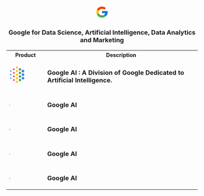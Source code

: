 <p align=center><img src="Google/Google.png" width=7%></p>

<h3 align=center>Google for Data Science, Artificial Intelligence, Data Analytics and Marketing</h3>

<table align=center width=100%>
  <tr style="text-align:center"><th width = 20%>Product</th><th>Description</th></tr>
  <tr><td><img src="Google/AI.svg" width=50%></td><td><h3>Google AI : A Division of Google Dedicated to Artificial Intelligence.</h3></td></tr>
  <tr><td><img src="Google/Google.png" width=4%></td><td><h3>Google AI</h3></td></tr>
  <tr><td><img src="Google/Google.png" width=4%></td><td><h3>Google AI</h3></td></tr>
  <tr><td><img src="Google/Google.png" width=4%></td><td><h3>Google AI</h3></td></tr>
  <tr><td><img src="Google/Google.png" width=4%></td><td><h3>Google AI</h3></td></tr>
</table>

